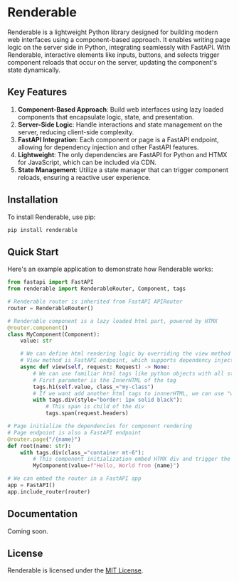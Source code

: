 # Renderable

Renderable is a lightweight Python library designed for building modern web interfaces using a component-based approach. It enables writing page logic on the server side in Python, integrating seamlessly with FastAPI. With Renderable, interactive elements like inputs, buttons, and selects trigger component reloads that occur on the server, updating the component's state dynamically.

## Key Features

1. **Component-Based Approach**: Build web interfaces using lazy loaded components that encapsulate logic, state, and presentation. 
2. **Server-Side Logic**: Handle interactions and state management on the server, reducing client-side complexity.
3. **FastAPI Integration**: Each component or page is a FastAPI endpoint, allowing for dependency injection and other FastAPI features.
4. **Lightweight**: The only dependencies are FastAPI for Python and HTMX for JavaScript, which can be included via CDN.
5. **State Management**: Utilize a state manager that can trigger component reloads, ensuring a reactive user experience.

## Installation

To install Renderable, use pip:

```bash
pip install renderable
```

## Quick Start

Here's an example application to demonstrate how Renderable works:

```python
from fastapi import FastAPI
from renderable import RenderableRouter, Component, tags

# Renderable router is inherited from FastAPI APIRouter
router = RenderableRouter()

# Renderable component is a lazy loaded html part, powered by HTMX
@router.component()
class MyComponent(Component):
    value: str

    # We can define html rendering logic by overriding the view method
    # View method is FastAPI endpoint, which supports dependency injection
    async def view(self, request: Request) -> None:
        # We can use familiar html tags like python objects with all standard html attributes
        # First parameter is the InnerHTML of the tag
        tags.h1(self.value, class_="my-class")
        # If we want add another html tags to innnerHTML, we can use "with" operator
        with tags.div(style="border: 1px solid black"):
            # This span is child of the div
            tags.span(request.headers)

# Page initialize the dependencies for component rendering
# Page endpoint is also a FastAPI endpoint
@router.page("/{name}")
def root(name: str):
    with tags.div(class_="container mt-6"):
        # This component initialization embed HTMX div and trigger the view method only after the div is rendered
        MyComponent(value=f"Hello, World from {name}")

# We can embed the router in a FastAPI app
app = FastAPI()
app.include_router(router)
```


## Documentation

Coming soon.


## License

Renderable is licensed under the [MIT License](https://github.com/nikirg/renderable/blob/main/LICENSE).